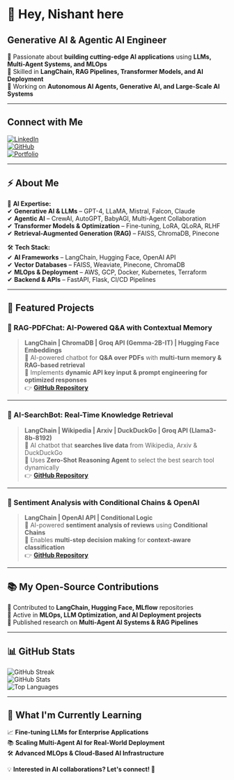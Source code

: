 # **👋 Hey, Nishant here**  
## Generative AI & Agentic AI Engineer 

🔹 Passionate about **building cutting-edge AI applications** using **LLMs, Multi-Agent Systems, and MLOps**  
🔹 Skilled in **LangChain, RAG Pipelines, Transformer Models, and AI Deployment**  
🔹 Working on **Autonomous AI Agents, Generative AI, and Large-Scale AI Systems**  

---

## **Connect with Me**  
[![LinkedIn](https://img.shields.io/badge/LinkedIn-Connect-blue?style=flat-square&logo=linkedin)](https://www.linkedin.com/in/yourprofile)  
[![GitHub](https://img.shields.io/badge/GitHub-Follow-black?style=flat-square&logo=github)](https://github.com/yourgithub)  
[![Portfolio](https://img.shields.io/badge/Portfolio-Visit-green?style=flat-square)](https://yourportfolio.com)  

---

## **⚡ About Me**  
🎯 **AI Expertise:**  
✔ **Generative AI & LLMs** – GPT-4, LLaMA, Mistral, Falcon, Claude  
✔ **Agentic AI** – CrewAI, AutoGPT, BabyAGI, Multi-Agent Collaboration  
✔ **Transformer Models & Optimization** – Fine-tuning, LoRA, QLoRA, RLHF  
✔ **Retrieval-Augmented Generation (RAG)** – FAISS, ChromaDB, Pinecone  

🛠 **Tech Stack:**  
✔ **AI Frameworks** – LangChain, Hugging Face, OpenAI API  
✔ **Vector Databases** – FAISS, Weaviate, Pinecone, ChromaDB  
✔ **MLOps & Deployment** – AWS, GCP, Docker, Kubernetes, Terraform  
✔ **Backend & APIs** – FastAPI, Flask, CI/CD Pipelines  

---

## **🚀 Featured Projects**  

### **🧠 RAG-PDFChat: AI-Powered Q&A with Contextual Memory**  
> **LangChain | ChromaDB | Groq API (Gemma-2B-IT) | Hugging Face Embeddings**  
🔹 AI-powered chatbot for **Q&A over PDFs** with **multi-turn memory & RAG-based retrieval**  
🔹 Implements **dynamic API key input & prompt engineering for optimized responses**  
👉 **[GitHub Repository](https://github.com/your-repo/RAG-PDFChat)**  

---

### **🤖 AI-SearchBot: Real-Time Knowledge Retrieval**  
> **LangChain | Wikipedia | Arxiv | DuckDuckGo | Groq API (Llama3-8b-8192)**  
🔹 AI chatbot that **searches live data** from Wikipedia, Arxiv & DuckDuckGo  
🔹 Uses **Zero-Shot Reasoning Agent** to select the best search tool dynamically  
👉 **[GitHub Repository](https://github.com/your-repo/AI-SearchBot)**  

---

### **📝 Sentiment Analysis with Conditional Chains & OpenAI**  
> **LangChain | OpenAI API | Conditional Logic**  
🔹 AI-powered **sentiment analysis of reviews** using **Conditional Chains**  
🔹 Enables **multi-step decision making** for **context-aware classification**  
👉 **[GitHub Repository](https://github.com/your-repo/Sentiment-Analysis-Conditional-Chains)**  

---

## **📚 My Open-Source Contributions**  
🔹 Contributed to **LangChain, Hugging Face, MLflow** repositories  
🔹 Active in **MLOps, LLM Optimization, and AI Deployment projects**  
🔹 Published research on **Multi-Agent AI Systems & RAG Pipelines**  

---

## **📊 GitHub Stats**  

![GitHub Streak](https://github-readme-streak-stats.herokuapp.com/Nishant982001=yourgithub&theme=dark)  
![GitHub Stats](https://github-readme-stats.vercel.app/api/Nishant982001=yourgithub&show_icons=true&theme=dark)  
![Top Languages](https://github-readme-stats.vercel.app/api/top-langs/Nishant982001=yourgithub&layout=compact&theme=dark)  

---

## **🌱 What I'm Currently Learning**  
📈 **Fine-tuning LLMs for Enterprise Applications**  
📚 **Scaling Multi-Agent AI for Real-World Deployment**  
🛠 **Advanced MLOps & Cloud-Based AI Infrastructure**  

💡 **Interested in AI collaborations? Let's connect! 🚀**


